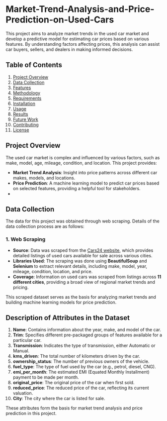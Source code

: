 # Market-Trend-Analysis-and-Price-Prediction-on-Used-Cars

This project aims to analyze market trends in the used car market and develop a predictive model for estimating car prices based on various features. By understanding factors affecting prices, this analysis can assist car buyers, sellers, and dealers in making informed decisions.

## Table of Contents
1. [Project Overview](#project-overview)
2. [Data Collection](#data-collection)
3. [Features](#features)
4. [Methodology](#methodology)
5. [Requirements](#requirements)
6. [Installation](#installation)
7. [Usage](#usage)
8. [Results](#results)
9. [Future Work](#future-work)
10. [Contributing](#contributing)
11. [License](#license)

## Project Overview

The used car market is complex and influenced by various factors, such as make, model, age, mileage, condition, and location. This project provides:
- **Market Trend Analysis**: Insight into price patterns across different car makes, models, and locations.
- **Price Prediction**: A machine learning model to predict car prices based on selected features, providing a helpful tool for stakeholders.
- 
## Data Collection

The data for this project was obtained through web scraping. Details of the data collection process are as follows:

### 1. Web Scraping
- **Source**: Data was scraped from the [Cars24 website](https://www.cars24.com/), which provides detailed listings of used cars available for sale across various cities.
- **Libraries Used**: The scraping was done using **BeautifulSoup** and **Selenium** to extract relevant details, including make, model, year, mileage, condition, location, and price.
- **Coverage**: Information on used cars was scraped from listings across **11 different cities**, providing a broad view of regional market trends and pricing.

This scraped dataset serves as the basis for analyzing market trends and building machine learning models for price prediction.

## Description of Attributes in the Dataset

1. **Name**: Contains information about the year, make, and model of the car.
2. **Trim**: Specifies different pre-packaged groups of features available for a particular car.
3. **Transmission**: Indicates the type of transmission, either Automatic or Manual.
4. **kms_driven**: The total number of kilometers driven by the car.
5. **ownership_status**: The number of previous owners of the vehicle.
6. **fuel_type**: The type of fuel used by the car (e.g., petrol, diesel, CNG).
7. **emi_per_month**: The estimated EMI (Equated Monthly Installment) payment to be made per month.
8. **original_price**: The original price of the car when first sold.
9. **reduced_price**: The reduced price of the car, reflecting its current valuation.
10. **City**: The city where the car is listed for sale.

These attributes form the basis for market trend analysis and price prediction in this project.
  
